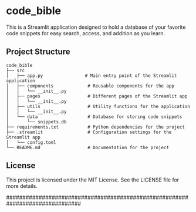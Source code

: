 # code_bible

This is a Streamlit application designed to hold a database of your favorite code snippets for easy search, access, and addition as you learn.

## Project Structure

```
code_bible
├── src
│   ├── app.py                # Main entry point of the Streamlit application
│   ├── components             # Reusable components for the app
│   │   └── __init__.py
│   ├── pages                  # Different pages of the Streamlit app
│   │   └── __init__.py
│   ├── utils                  # Utility functions for the application
│   │   └── __init__.py
│   └── data                   # Database for storing code snippets
│       └── snippets.db
├── requirements.txt           # Python dependencies for the project
├── .streamlit                 # Configuration settings for the Streamlit app
│   └── config.toml
└── README.md                  # Documentation for the project
```

<!-- This is a comment 

## Installation

To set up the project, follow these steps:

1. Clone the repository:
   ```
   git clone <repository-url>
   cd my-streamlit-app
   ```

2. Install the required packages:
   ```
   pip install -r requirements.txt
   ```

## Usage

To run the Streamlit app, execute the following command in your terminal:
```
streamlit run src/app.py
```

## Contributing

Feel free to contribute to this project by submitting issues or pull requests. Your contributions are welcome!

-->

## License

This project is licensed under the MIT License. See the LICENSE file for more details.

###############################################################################
